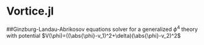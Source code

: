 # Vortice.jl

##Ginzburg-Landau-Abrikosov equations solver for a generalized $\phi^4$ theory with potential $V(\phi)=((\abs{\phi}-v_1)^2+\delta)(\abs{\phi}-v_2)^2$
